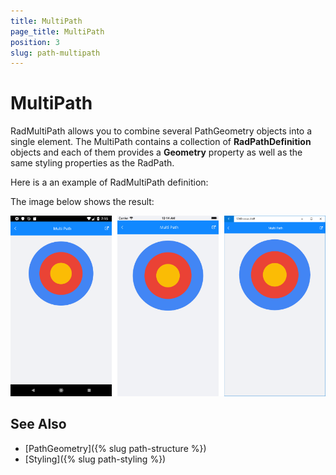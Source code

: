 ```yaml
---
title: MultiPath
page_title: MultiPath
position: 3
slug: path-multipath
---
```


# MultiPath

RadMultiPath allows you to combine several PathGeometry objects into a single element. The MultiPath contains a collection of **RadPathDefinition** objects and each of them provides a **Geometry** property as well as the same styling properties as the RadPath.

Here is a an example of RadMultiPath definition:

<snippet id='path-multipath-xaml' />

The image below shows the result:

![RadMultiPath](images/path_multipath.png)

## See Also

- [PathGeometry]({% slug path-structure %})
- [Styling]({% slug path-styling %})